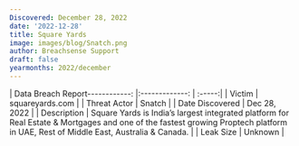 ```yaml
---
Discovered: December 28, 2022
date: '2022-12-28'
title: Square Yards
image: images/blog/Snatch.png
author: Breachsense Support
draft: false
yearmonths: 2022/december
---
```


| Data Breach Report------------:     |:-------------:    | :-----:|
| Victim      | squareyards.com      | 
| Threat Actor      | Snatch      | 
| Date Discovered      | Dec 28, 2022      | 
| Description      | Square Yards is India’s largest integrated platform for Real Estate & Mortgages and one of the fastest growing Proptech platform in UAE, Rest of Middle East, Australia & Canada.      | 
| Leak Size      | Unknown      | 

